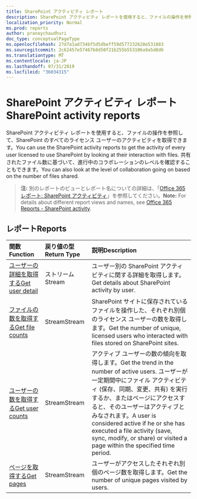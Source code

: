 ```yaml
---
title: SharePoint アクティビティ レポート
description: SharePoint アクティビティ レポートを使用すると、ファイルの操作を参照して、SharePoint のすべてのライセンス ユーザーのアクティビティを取得できます。 共有されたファイル数に基づいて、進行中のコラボレーションのレベルを確認することもできます。
localization_priority: Normal
ms.prod: reports
author: pranoychaudhuri
doc_type: conceptualPageType
ms.openlocfilehash: 27d7a1ad734bf5d5dbeff59d577232628e531883
ms.sourcegitcommit: 2c62457e57467b8d50f21b255b553106a9a5d8d6
ms.translationtype: MT
ms.contentlocale: ja-JP
ms.lasthandoff: 07/31/2019
ms.locfileid: "36034315"
---
```

# <a name="sharepoint-activity-reports"></a><span data-ttu-id="9aca1-104">SharePoint アクティビティ レポート</span><span class="sxs-lookup"><span data-stu-id="9aca1-104">SharePoint activity reports</span></span>

<span data-ttu-id="9aca1-105">SharePoint アクティビティ レポートを使用すると、ファイルの操作を参照して、SharePoint のすべてのライセンス ユーザーのアクティビティを取得できます。</span><span class="sxs-lookup"><span data-stu-id="9aca1-105">You can use the SharePoint activity reports to get the activity of every user licensed to use SharePoint by looking at their interaction with files.</span></span> <span data-ttu-id="9aca1-106">共有されたファイル数に基づいて、進行中のコラボレーションのレベルを確認することもできます。</span><span class="sxs-lookup"><span data-stu-id="9aca1-106">You can also look at the level of collaboration going on based on the number of files shared.</span></span>

> <span data-ttu-id="9aca1-107">**注:** 別のレポートのビューとレポート名についての詳細は、「[Office 365 レポート: SharePoint アクティビティ](https://support.office.com/client/SharePoint-activity-a91c958f-1279-499d-9959-12f0de08dc8f)」を参照してください。</span><span class="sxs-lookup"><span data-stu-id="9aca1-107">**Note:** For details about different report views and names, see [Office 365 Reports - SharePoint activity](https://support.office.com/client/SharePoint-activity-a91c958f-1279-499d-9959-12f0de08dc8f).</span></span>

## <a name="reports"></a><span data-ttu-id="9aca1-108">レポート</span><span class="sxs-lookup"><span data-stu-id="9aca1-108">Reports</span></span>

| <span data-ttu-id="9aca1-109">関数</span><span class="sxs-lookup"><span data-stu-id="9aca1-109">Function</span></span>                                 | <span data-ttu-id="9aca1-110">戻り値の型</span><span class="sxs-lookup"><span data-stu-id="9aca1-110">Return Type</span></span> | <span data-ttu-id="9aca1-111">説明</span><span class="sxs-lookup"><span data-stu-id="9aca1-111">Description</span></span>                              |
| :--------------------------------------- | :---------- | :--------------------------------------- |
| [<span data-ttu-id="9aca1-112">ユーザーの詳細を取得する</span><span class="sxs-lookup"><span data-stu-id="9aca1-112">Get user detail</span></span>](../api/reportroot-getsharepointactivityuserdetail.md) | <span data-ttu-id="9aca1-113">ストリーム</span><span class="sxs-lookup"><span data-stu-id="9aca1-113">Stream</span></span>      | <span data-ttu-id="9aca1-114">ユーザー別の SharePoint アクティビティに関する詳細を取得します。</span><span class="sxs-lookup"><span data-stu-id="9aca1-114">Get details about SharePoint activity by user.</span></span> |
| [<span data-ttu-id="9aca1-115">ファイルの数を取得する</span><span class="sxs-lookup"><span data-stu-id="9aca1-115">Get file counts</span></span>](../api/reportroot-getsharepointactivityfilecounts.md) | <span data-ttu-id="9aca1-116">Stream</span><span class="sxs-lookup"><span data-stu-id="9aca1-116">Stream</span></span>      | <span data-ttu-id="9aca1-117">SharePoint サイトに保存されているファイルを操作した、それぞれ別個のライセンス ユーザーの数を取得します。</span><span class="sxs-lookup"><span data-stu-id="9aca1-117">Get the number of unique, licensed users who interacted with files stored on SharePoint sites.</span></span> |
| [<span data-ttu-id="9aca1-118">ユーザーの数を取得する</span><span class="sxs-lookup"><span data-stu-id="9aca1-118">Get user counts</span></span>](../api/reportroot-getsharepointactivityusercounts.md) | <span data-ttu-id="9aca1-119">Stream</span><span class="sxs-lookup"><span data-stu-id="9aca1-119">Stream</span></span>      | <span data-ttu-id="9aca1-120">アクティブ ユーザーの数の傾向を取得します。</span><span class="sxs-lookup"><span data-stu-id="9aca1-120">Get the trend in the number of active users.</span></span> <span data-ttu-id="9aca1-121">ユーザーが一定期間中にファイル アクティビティ (保存、同期、変更、共有) を実行するか、またはページにアクセスすると、そのユーザーはアクティブとみなされます。</span><span class="sxs-lookup"><span data-stu-id="9aca1-121">A user is considered active if he or she has executed a file activity (save, sync, modify, or share) or visited a page within the specified time period.</span></span> |
| [<span data-ttu-id="9aca1-122">ページを取得する</span><span class="sxs-lookup"><span data-stu-id="9aca1-122">Get pages</span></span>](../api/reportroot-getsharepointactivitypages.md) | <span data-ttu-id="9aca1-123">Stream</span><span class="sxs-lookup"><span data-stu-id="9aca1-123">Stream</span></span>      | <span data-ttu-id="9aca1-124">ユーザーがアクセスしたそれぞれ別個のページ数を取得します。</span><span class="sxs-lookup"><span data-stu-id="9aca1-124">Get the number of unique pages visited by users.</span></span> |
